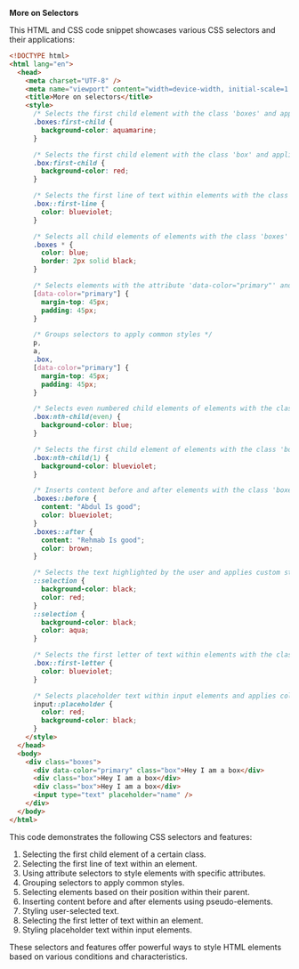 **More on Selectors**

This HTML and CSS code snippet showcases various CSS selectors and their applications:

```html
<!DOCTYPE html>
<html lang="en">
  <head>
    <meta charset="UTF-8" />
    <meta name="viewport" content="width=device-width, initial-scale=1.0" />
    <title>More on selectors</title>
    <style>
      /* Selects the first child element with the class 'boxes' and applies background color */
      .boxes:first-child {
        background-color: aquamarine;
      }

      /* Selects the first child element with the class 'box' and applies background color */
      .box:first-child {
        background-color: red;
      }

      /* Selects the first line of text within elements with the class 'box' and applies color */
      .box::first-line {
        color: blueviolet;
      }

      /* Selects all child elements of elements with the class 'boxes' and applies color and border */
      .boxes * {
        color: blue;
        border: 2px solid black;
      }

      /* Selects elements with the attribute 'data-color="primary"' and applies margin and padding */
      [data-color="primary"] {
        margin-top: 45px;
        padding: 45px;
      }

      /* Groups selectors to apply common styles */
      p,
      a,
      .box,
      [data-color="primary"] {
        margin-top: 45px;
        padding: 45px;
      }

      /* Selects even numbered child elements of elements with the class 'box' and applies background color */
      .box:nth-child(even) {
        background-color: blue;
      }

      /* Selects the first child element of elements with the class 'box' and applies background color */
      .box:nth-child(1) {
        background-color: blueviolet;
      }

      /* Inserts content before and after elements with the class 'boxes' */
      .boxes::before {
        content: "Abdul Is good";
        color: blueviolet;
      }
      .boxes::after {
        content: "Rehmab Is good";
        color: brown;
      }

      /* Selects the text highlighted by the user and applies custom styling */
      ::selection {
        background-color: black;
        color: red;
      }
      ::selection {
        background-color: black;
        color: aqua;
      }

      /* Selects the first letter of text within elements with the class 'box' and applies color */
      .box::first-letter {
        color: blueviolet;
      }

      /* Selects placeholder text within input elements and applies color and background color */
      input::placeholder {
        color: red;
        background-color: black;
      }
    </style>
  </head>
  <body>
    <div class="boxes">
      <div data-color="primary" class="box">Hey I am a box</div>
      <div class="box">Hey I am a box</div>
      <div class="box">Hey I am a box</div>
      <input type="text" placeholder="name" />
    </div>
  </body>
</html>
```

This code demonstrates the following CSS selectors and features:

1. Selecting the first child element of a certain class.
2. Selecting the first line of text within an element.
3. Using attribute selectors to style elements with specific attributes.
4. Grouping selectors to apply common styles.
5. Selecting elements based on their position within their parent.
6. Inserting content before and after elements using pseudo-elements.
7. Styling user-selected text.
8. Selecting the first letter of text within an element.
9. Styling placeholder text within input elements.

These selectors and features offer powerful ways to style HTML elements based on various conditions and characteristics.